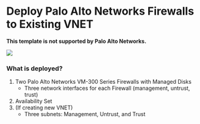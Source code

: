 # Deploy Palo Alto Networks Firewalls to Existing VNET

**This template is not supported by Palo Alto Networks.** 
</br>


[<img src="http://azuredeploy.net/deploybutton.png"/>](https://portal.azure.com/#create/Microsoft.Template/uri/https%3A%2F%2Fraw.githubusercontent.com%2Fmattmclimans%2FPaloAltoNetworks%2Fmaster%2Fazure%2Ftwo-firewalls%2FazureDeploy.json)

### What is deployed?
1.  Two Palo Alto Networks VM-300 Series Firewalls with Managed Disks
      - Three network interfaces for each Firewall (management, untrust, trust) 
2.  Availability Set
3.  (If creating new VNET)
      - Three subnets: Management, Untrust, and Trust
